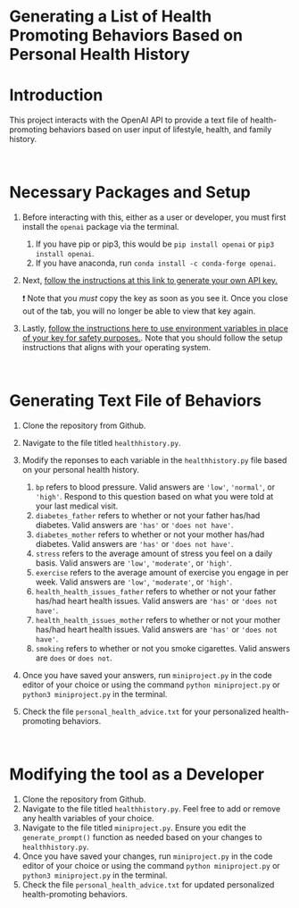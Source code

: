 # Generating a List of Health Promoting Behaviors Based on Personal Health History

# Introduction

This project interacts with the OpenAI API to provide a text file of health-promoting behaviors
based on user input of lifestyle, health, and family history.

<br />

# Necessary Packages and Setup

1. Before interacting with this, either as a user or developer, you must first install the `openai`
package via the terminal.

    1. If you have pip or pip3, this would be `pip install openai` or `pip3 install openai`.
    2. If you have anaconda, run `conda install -c conda-forge openai`.

2. Next, [follow the instructions at this link to generate your own API key.](https://platform.openai.com/account/api-keys)

    :exclamation: Note that you _must_ copy the key as soon as you see it. Once you close out of
    the tab, you will no longer be able to view that key again.

3. Lastly, [follow the instructions here to use environment variables in place of your key for
safety purposes.](https://help.openai.com/en/articles/5112595-best-practices-for-api-key-safety).
Note that you should follow the setup instructions that aligns with your operating system.

<br />

# Generating Text File of Behaviors

1. Clone the repository from Github.
2. Navigate to the file titled `healthhistory.py`.
3. Modify the reponses to each variable in the `healthhistory.py` file based on your personal
health history.
    1. `bp` refers to blood pressure. Valid answers are `'low'`, `'normal'`, or `'high'`. Respond to this question based on what you
    were told at your last medical visit.
    2. `diabetes_father` refers to whether or not your father has/had
    diabetes. Valid answers are `'has'` or `'does not have'`.
    3. `diabetes_mother` refers to whether or not your mother has/had
    diabetes. Valid answers are `'has'` or `'does not have'`.
    4. `stress` refers to the average amount of stress you feel on a
    daily basis. Valid answers are `'low'`, `'moderate'`, or `'high'`.
    5. `exercise` refers to the average amount of exercise you engage
    in per week. Valid answers are `'low'`, `'moderate'`, or `'high'`.
    6. `health_health_issues_father` refers to whether or not your
    father has/had heart health issues. Valid answers are `'has'` or `'does not have'`.
    7. `health_health_issues_mother` refers to whether or not your
    mother has/had heart health issues. Valid answers are `'has'` or `'does not have'`.
    8. `smoking` refers to whether or not you smoke cigarettes. Valid
    answers are `does` or `does not`.

4. Once you have saved your answers, run `miniproject.py` in the code editor of your choice or
using the command `python miniproject.py` or `python3 miniproject.py` in the terminal.
5. Check the file `personal_health_advice.txt` for your personalized health-promoting behaviors.

<br />

# Modifying the tool as a Developer

1. Clone the repository from Github.
2. Navigate to the file titled `healthhistory.py`. Feel free to add or remove any health variables
of your choice.
3. Navigate to the file titled `miniproject.py`. Ensure you edit the `generate_prompt()` function as
needed based on your changes to `healthhistory.py`.
4. Once you have saved your changes, run `miniproject.py` in the code editor of your choice or
using the command `python miniproject.py` or `python3 miniproject.py` in the terminal.
5. Check the file `personal_health_advice.txt` for updated personalized health-promoting behaviors.
